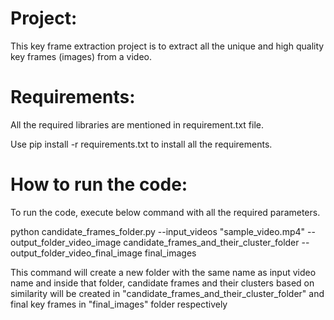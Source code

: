 # Project:

This key frame extraction project is to extract all the unique and high quality key frames (images) from a video.

# Requirements:

All the required libraries are mentioned in requirement.txt file. 

Use pip install -r requirements.txt to install all the requirements.

# How to run the code:

To run the code, execute below command with all the required parameters. 

python candidate_frames_folder.py --input_videos "sample_video.mp4" --output_folder_video_image candidate_frames_and_their_cluster_folder --output_folder_video_final_image final_images

This command will create a new folder with the same name as input video name and inside that folder, candidate frames and their clusters based on similarity will be created in "candidate_frames_and_their_cluster_folder" and final key frames in "final_images" folder respectively
